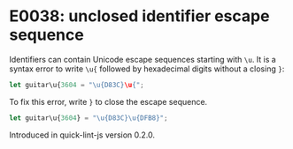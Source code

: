 # E0038: unclosed identifier escape sequence

Identifiers can contain Unicode escape sequences starting with `\u`. It is a
syntax error to write `\u{` followed by hexadecimal digits without a closing
`}`:

```javascript
let guitar\u{3604 = "\u{D83C}\u{";
```

To fix this error, write `}` to close the escape sequence.

```javascript
let guitar\u{3604} = "\u{D83C}\u{DFB8}";
```

Introduced in quick-lint-js version 0.2.0.
